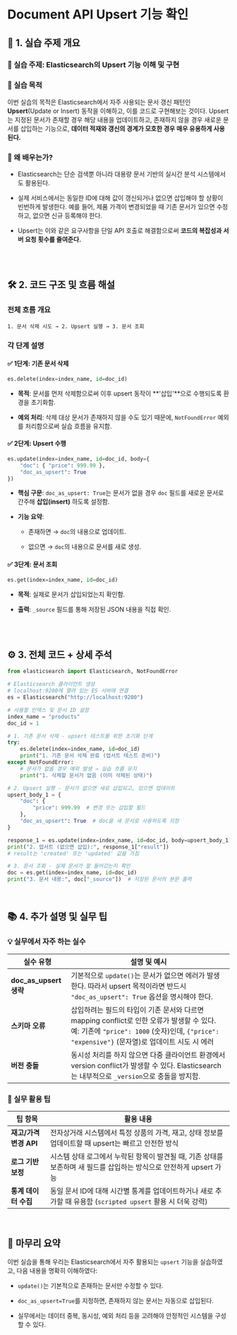 # Document API Upsert 기능 확인

📘 1\. 실습 주제 개요
---------------

### 🔎 실습 주제: **Elasticsearch의 Upsert 기능 이해 및 구현**

### 📌 실습 목적

이번 실습의 목적은 Elasticsearch에서 자주 사용되는 문서 갱신 패턴인 **Upsert**(Update or Insert) 동작을 이해하고, 이를 코드로 구현해보는 것이다. Upsert는 지정된 문서가 존재할 경우 해당 내용을 업데이트하고, 존재하지 않을 경우 새로운 문서를 삽입하는 기능으로, **데이터 적재와 갱신의 경계가 모호한 경우 매우 유용하게 사용된다.**

### 🎯 왜 배우는가?

*   Elasticsearch는 단순 검색뿐 아니라 대용량 문서 기반의 실시간 분석 시스템에서도 활용된다.
    
*   실제 서비스에서는 동일한 ID에 대해 값이 갱신되거나 없으면 삽입해야 할 상황이 빈번하게 발생한다. 예를 들어, 제품 가격이 변경되었을 때 기존 문서가 있으면 수정하고, 없으면 신규 등록해야 한다.
    
*   Upsert는 이와 같은 요구사항을 단일 API 호출로 해결함으로써 **코드의 복잡성과 서버 요청 횟수를 줄여준다.**
    

<br>
<br>

🛠️ 2\. 코드 구조 및 흐름 해설
---------------------

### 전체 흐름 개요

```text
1. 문서 삭제 시도 → 2. Upsert 실행 → 3. 문서 조회
```

### 각 단계 설명

#### ✅ 1단계: 기존 문서 삭제

```python
es.delete(index=index_name, id=doc_id)
```

*   **목적**: 문서를 먼저 삭제함으로써 이후 upsert 동작이 \*\*'삽입'\*\*으로 수행되도록 환경을 초기화함.
    
*   **예외 처리**: 삭제 대상 문서가 존재하지 않을 수도 있기 때문에, `NotFoundError` 예외를 처리함으로써 실습 흐름을 유지함.
    

#### ✅ 2단계: Upsert 수행

```python
es.update(index=index_name, id=doc_id, body={
    "doc": { "price": 999.99 },
    "doc_as_upsert": True
})
```

*   **핵심 구문**: `doc_as_upsert: True`는 문서가 없을 경우 `doc` 필드를 새로운 문서로 간주해 **삽입(insert)** 하도록 설정함.
    
*   **기능 요약**:
    
    *   존재하면 → `doc`의 내용으로 업데이트.
        
    *   없으면 → `doc`의 내용으로 문서를 새로 생성.
        

#### ✅ 3단계: 문서 조회

```python
es.get(index=index_name, id=doc_id)
```

*   **목적**: 실제로 문서가 삽입되었는지 확인함.
    
*   **출력**: `_source` 필드를 통해 저장된 JSON 내용을 직접 확인.
    
<br>
<br>

⚙️ 3\. 전체 코드 + 상세 주석
--------------------

```python
from elasticsearch import Elasticsearch, NotFoundError

# Elasticsearch 클라이언트 생성
# localhost:9200에 열려 있는 ES 서버에 연결
es = Elasticsearch("http://localhost:9200")

# 사용할 인덱스 및 문서 ID 설정
index_name = "products"
doc_id = 1

# 1. 기존 문서 삭제 - upsert 테스트를 위한 초기화 단계
try:
    es.delete(index=index_name, id=doc_id)
    print("1. 기존 문서 삭제 완료 (업서트 테스트 준비)")
except NotFoundError:
    # 문서가 없을 경우 예외 발생 → 실습 흐름 유지
    print("1. 삭제할 문서가 없음 (이미 삭제된 상태)")

# 2. Upsert 실행 - 문서가 없으면 새로 삽입되고, 있으면 업데이트
upsert_body_1 = {
    "doc": {
        "price": 999.99  # 변경 또는 삽입할 필드
    },
    "doc_as_upsert": True  # doc을 새 문서로 사용하도록 지정
}

response_1 = es.update(index=index_name, id=doc_id, body=upsert_body_1)
print("2. 업서트 (없으면 삽입):", response_1["result"])
# result는 'created' 또는 'updated' 값을 가짐

# 3. 문서 조회 - 실제 문서가 잘 들어갔는지 확인
doc = es.get(index=index_name, id=doc_id)
print("3. 문서 내용:", doc["_source"])  # 저장된 문서의 본문 출력
```

<br>

📚 4\. 추가 설명 및 실무 팁
-------------------

### 💡 실무에서 자주 하는 실수

| 실수 유형                | 설명 및 예시                                                                                                                                                                                |
| ------------------------ | ------------------------------------------------------------------------------------------------------------------------------------------------------------------------------------------- |
| **doc\_as\_upsert 생략** | 기본적으로 `update()`는 문서가 없으면 에러가 발생한다. 따라서 upsert 목적이라면 반드시 `"doc_as_upsert": True` 옵션을 명시해야 한다.                                                        |
| **스키마 오류**          | 삽입하려는 필드의 타입이 기존 문서와 다르면 mapping conflict로 인한 오류가 발생할 수 있다. 예: 기존에 `"price": 1000` (숫자)인데, `{"price": "expensive"}` (문자열)로 업데이트 시도 시 에러 |
| **버전 충돌**            | 동시성 처리를 하지 않으면 다중 클라이언트 환경에서 version conflict가 발생할 수 있다. Elasticsearch는 내부적으로 `_version`으로 충돌을 방지함.                                              |

### 🚀 실무 활용 팁

| 팁 항목                | 활용 내용                                                                                                           |
| ---------------------- | ------------------------------------------------------------------------------------------------------------------- |
| **재고/가격 변경 API** | 전자상거래 시스템에서 특정 상품의 가격, 재고, 상태 정보를 업데이트할 때 upsert는 빠르고 안전한 방식                 |
| **로그 기반 보정**     | 시스템 상태 로그에서 누락된 항목이 발견될 때, 기존 상태를 보존하며 새 필드를 삽입하는 방식으로 안전하게 upsert 가능 |
| **통계 데이터 수집**   | 동일 문서 ID에 대해 시간별 통계를 업데이트하거나 새로 추가할 때 유용함 (`scripted upsert` 활용 시 더욱 강력)        |

<br>

🧭 마무리 요약
---------

이번 실습을 통해 우리는 Elasticsearch에서 자주 활용되는 `upsert` 기능을 실습하였고, 다음 내용을 명확히 이해하였다:

*   `update()`는 기본적으로 존재하는 문서만 수정할 수 있다.
    
*   `doc_as_upsert=True`를 지정하면, 존재하지 않는 문서는 자동으로 삽입된다.
    
*   실무에서는 데이터 중복, 동시성, 예외 처리 등을 고려해야 안정적인 시스템을 구성할 수 있다.
    